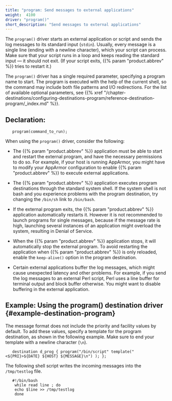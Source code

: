 ```yaml
---
title: "program: Send messages to external applications"
weight:  4100
driver: "program()"
short_description: "Send messages to external applications"
---
```

<!-- DISCLAIMER: This file is based on the syslog-ng Open Source Edition documentation https://github.com/balabit/syslog-ng-ose-guides/commit/2f4a52ee61d1ea9ad27cb4f3168b95408fddfdf2 and is used under the terms of The syslog-ng Open Source Edition Documentation License. The file has been modified by Axoflow. -->

The `program()` driver starts an external application or script and sends the log messages to its standard input (`stdin`). Usually, every message is a single line (ending with a newline character), which your script can process. Make sure that your script runs in a loop and keeps reading the standard input — it should not exit. (If your script exits, {{% param "product.abbrev" %}} tries to restart it.)

The `program()` driver has a single required parameter, specifying a program name to start. The program is executed with the help of the current shell, so the command may include both file patterns and I/O redirections. For the list of available optional parameters, see {{% xref "/chapter-destinations/configuring-destinations-program/reference-destination-program/_index.md" %}}.


## Declaration:

```shell
   program(command_to_run);
```

When using the `program()` driver, consider the following:

  - The {{% param "product.abbrev" %}} application must be able to start and restart the external program, and have the necessary permissions to do so. For example, if your host is running AppArmor, you might have to modify your AppArmor configuration to enable {{% param "product.abbrev" %}} to execute external applications.

  - The {{% param "product.abbrev" %}} application executes program destinations through the standard system shell. If the system shell is not bash and you experience problems with the program destination, try changing the `/bin/sh` link to `/bin/bash`.

  - If the external program exits, the {{% param "product.abbrev" %}} application automatically restarts it. However it is not recommended to launch programs for single messages, because if the message rate is high, launching several instances of an application might overload the system, resulting in Denial of Service.

  - When the {{% param "product.abbrev" %}} application stops, it will automatically stop the external program. To avoid restarting the application when {{% param "product.abbrev" %}} is only reloaded, enable the `keep-alive()` option in the program destination.

  - Certain external applications buffer the log messages, which might cause unexpected latency and other problems. For example, if you send the log messages to an external Perl script, Perl uses a line buffer for terminal output and block buffer otherwise. You might want to disable buffering in the external application.



## Example: Using the program() destination driver {#example-destination-program}

The message format does not include the priority and facility values by default. To add these values, specify a template for the program destination, as shown in the following example. Make sure to end your template with a newline character (`\n`).

```shell
   destination d_prog { program("/bin/script" template("<${PRI}>${DATE} ${HOST} ${MESSAGE}\n") ); };
```

The following shell script writes the incoming messages into the `/tmp/testlog` file.

```shell
   #!/bin/bash
    while read line ; do
    echo $line >> /tmp/testlog
    done
```

